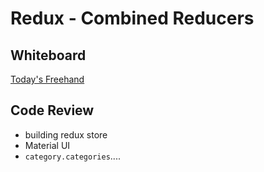 # Redux - Combined Reducers

## Whiteboard

[Today's Freehand](https://projects.invisionapp.com/freehand/document/TEmMCpDIF)

## Code Review

- building redux store
- Material UI
- `category.categories`....
